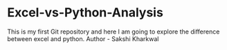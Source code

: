 # Excel-vs-Python-Analysis
This is my first Git repository and here I am going to explore the difference between excel and python.
Author - Sakshi Kharkwal
